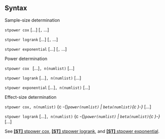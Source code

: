 ## Syntax

Sample-size determination

`stpower cox` \[...\] \[`,` ...\]

`stpower logrank` \[...\] \[`,` ...\]

`stpower exponential` \[...\] \[`,` ...\]

Power determination

`stpower cox ` \[...\]`, n(numlist)` \[...\]

`stpower logrank` \[...\]`, n(numlist)` \[...\]

`stpower exponential` \[...\]`, n(numlist)` \[...\]

Effect-size determination

`stpower cox, n(numlist)` <span options="-(">{c
-(}_`power(numlist)` \| `beta(numlist)`<span options=")-">{c
)-}_ \[...\]

`stpower logrank` \[...\]`, n(numlist)` <span options="-(">{c
-(}_`power(numlist)` \| `beta(numlist)`<span options=")-">{c
)-}_ \[...\]

See
[<strong>[ST]</strong> stpower cox](http://www.stata.com/help.cgi?stpower_cox),
[<strong>[ST]</strong> stpower logrank](http://www.stata.com/help.cgi?stpower_logrank),
and
[<strong>[ST]</strong> stpower exponential](http://www.stata.com/help.cgi?stpower_exponential).

